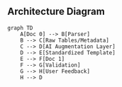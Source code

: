 ## Architecture Diagram

```mermaid
graph TD
    A[Doc 0] --> B[Parser]
    B --> C[Raw Tables/Metadata]
    C --> D[AI Augmentation Layer]
    D --> E[Standardized Template]
    E --> F[Doc 1]
    F --> G[Validation]
    G --> H[User Feedback]
    H --> D
```